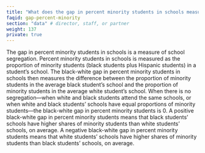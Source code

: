 ```yaml
---
title: "What does the gap in percent minority students in schools measure?"
faqid: gap-percent-minority
section: "data" # director, staff, or partner
weight: 137
private: true
---
```

The gap in percent minority students in schools is a measure of school segregation. Percent minority students in schools is measured as the proportion of minority students (black students plus Hispanic students) in a student’s school. The black-white gap in percent minority students in schools then measures the difference between the proportion of minority students in the average black student’s school and the proportion of minority students in the average white student’s school. When there is no segregation—when white and black students attend the same schools, or when white and black students’ schools have equal proportions of minority students—the black-white gap in percent minority students is 0. A positive black-white gap in percent minority students means that black students’ schools have higher shares of minority students than white students’ schools, on average. A negative black-white gap in percent minority students means that white students’ schools have higher shares of minority students than black students’ schools, on average.

